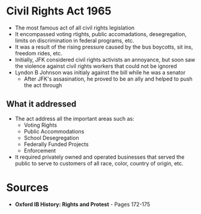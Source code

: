 # Civil Rights Act 1965

- The most famous act of all civil rights legislation
- It encompassed voting rtights, public accomadations, desegregation, limits on discrimination in federal programs, etc.
- It was a result of the rising pressure caused by the bus boycotts, sit ins, freedom rides, etc.
- Initially, JFK considered civil rights activists an annoyance, but soon saw the violence against civil rights workers that could not be ignored
- Lyndon B Johnson was initialy against the bill while he was a senator
	- After JFK's assasination, he proved to be an ally and helped to push the act through

## What it addressed
- The act address all the important areas such as:
	- Voting Rights
	- Public Accommodations
	- School Desegregation
	- Federally Funded Projects
	- Enforcement
- It required privately owned and operated businesses that served the public to serve to customers of all race, color, country of origin, etc.


# Sources
- **Oxford IB History: Rights and Protest** - Pages 172-175